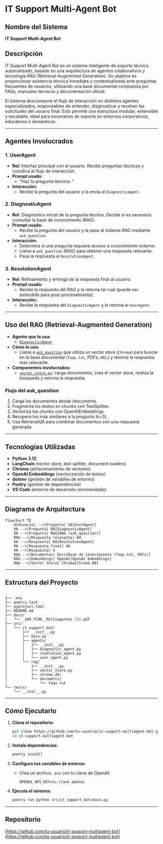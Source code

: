 # IT Support Multi-Agent Bot

## Nombre del Sistema
**IT Support Multi-Agent Bot**

## Descripción
IT Support Multi-Agent Bot es un sistema inteligente de soporte técnico automatizado, basado en una arquitectura de agentes colaborativos y tecnología RAG (Retrieval-Augmented Generation). Su objetivo es proporcionar asistencia técnica inmediata y contextualizada ante preguntas frecuentes de usuarios, utilizando una base documental compuesta por FAQs, manuales técnicos y documentación oficial.

El sistema descompone el flujo de interacción en distintos agentes especializados, responsables de entender, diagnosticar y resolver las solicitudes del usuario final. Esto permite una estructura modular, extensible y escalable, ideal para escenarios de soporte en entornos corporativos, educativos o domésticos.

---

## Agentes Involucrados

### 1. UserAgent
- **Rol:** Interfaz principal con el usuario. Recibe preguntas técnicas y coordina el flujo de interacción.
- **Prompt usado:**  
  - "Haz tu pregunta técnica: "
- **Interacción:**  
  - Recibe la pregunta del usuario y la envía al `DiagnosticAgent`.

### 2. DiagnosticAgent
- **Rol:** Diagnóstico inicial de la pregunta técnica. Decide si es necesario consultar la base de conocimiento (RAG).
- **Prompt usado:**  
  - Recibe la pregunta del usuario y la pasa al sistema RAG mediante `ask_question`.
- **Interacción:** 
  - Determina si una pregunta requiere acceso a conocimiento externo. 
  - Llama a `ask_question` (RAG) para obtener una respuesta relevante.
  - Pasa la respuesta al `ResolutionAgent`.

### 3. ResolutionAgent
- **Rol:** Refinamiento y entrega de la respuesta final al usuario.
- **Prompt usado:**  
  - Recibe la respuesta del RAG y la retorna tal cual (puede ser extendido para post-procesamiento).
- **Interacción:**  
  - Recibe la respuesta del `DiagnosticAgent` y la retorna al `UserAgent`.

---

## Uso del RAG (Retrieval-Augmented Generation)

- **Agente que lo usa:**  
  - [`DiagnosticAgent`](src/it_support_bot/agents/diagnostic_agent.py)
- **Cómo lo usa:**  
  - Llama a [`ask_question`](src/it_support_bot/rag/vector_store.py) que utiliza un vector store (`Chroma`) para buscar en la base documental (`faqs.txt`, PDFs, etc.) y retorna la respuesta más relevante.
- **Componentes involucrados:**  
  - [`vector_store.py`](src/it_support_bot/rag/vector_store.py): carga documentos, crea el vector store, realiza la búsqueda y retorna la respuesta.

### Flujo del ask_question
1. Carga los documentos desde /documents.
2. Fragmenta los textos en chunks con TextSplitter.
3. Vectoriza los chunks con OpenAIEmbeddings.
4. Recupera los más similares a la pregunta (k=3).
5. Usa RetrievalQA para combinar documentos con una respuesta generada.
---

## Tecnologías Utilizadas

- **Python 3.12**
- **LangChain** (vector store, text splitter, document loaders)
- **Chroma** (almacenamiento de vectores)
- **OpenAI Embeddings** (vectorización de textos)
- **dotenv** (gestión de variables de entorno)
- **Poetry** (gestión de dependencias)
- **VS Code** (entorno de desarrollo recomendado)

---

## Diagrama de Arquitectura

```mermaid
flowchart TD
    U[Usuario] -->|Pregunta| UA[UserAgent]
    UA -->|Pregunta| DA[DiagnosticAgent]
    DA -->|Pregunta| RAG[RAG (ask_question)]
    RAG -->|Respuesta relevante| DA
    DA -->|Respuesta| RA[ResolutionAgent]
    RA -->|Respuesta final| UA
    UA -->|Respuesta| U
    RAG -->|Documentos| Docs[Base de Conocimiento (faqs.txt, PDFs)]
    RAG -->|Embeddings| OpenAI[OpenAI Embeddings]
    RAG -->|Vector Store| Chroma[Chroma DB]
```

---

## Estructura del Proyecto

```
.
├── .env
├── poetry.lock
├── pyproject.toml
├── README.md
├── docs/
│   └── _IAR_TC06__Multiagentes (1).pdf
├── src/
│   └── it_support_bot/
│       ├── __init__.py
│       ├── main.py
│       ├── agents/
│       │   ├── __init__.py
│       │   ├── diagnostic_agent.py
│       │   ├── resolution_agent.py
│       │   └── user_agent.py
│       └── rag/
│           ├── __init__.py
│           ├── vector_store.py
│           ├── chroma_db/
│           └── documents/
│               └── faqs.txt
└── tests/
    └── __init__.py
```

---

## Cómo Ejecutarlo

1. **Clona el repositorio:**
   ```sh
   git clone https://github.com/tu-usuario/it-support-multiagent-bot.git
   cd it-support-multiagent-bot
   ```

2. **Instala dependencias:**
   ```sh
   poetry install
   ```

3. **Configura tus variables de entorno:**
   - Crea un archivo `.env` con tu clave de OpenAI:
     ```
     OPENAI_API_KEY=tu_clave_openai
     ```

4. **Ejecuta el sistema:**
   ```sh
   poetry run python src/it_support_bot/main.py
   ```

---

## Repositorio

[https://github.com/tu-usuario/it-support-multiagent-bot](https://github.com/tu-usuario/it-support-multiagent-bot)
